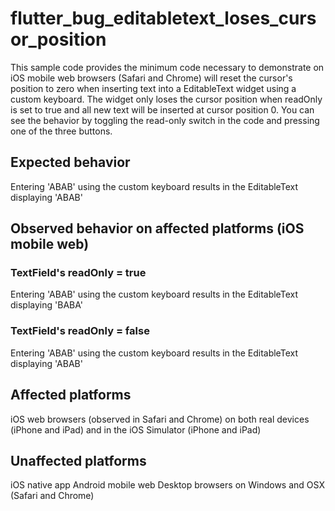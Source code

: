 # flutter_bug_editabletext_loses_cursor_position
This sample code provides the minimum code necessary to demonstrate on iOS mobile web browsers (Safari and Chrome) will reset the cursor's position to zero when inserting text into a EditableText widget using a custom keyboard. The widget only loses the cursor position when readOnly is set to true and all new text will be inserted at cursor position 0. You can see the behavior by toggling the read-only switch in the code and pressing one of the three buttons.

## Expected behavior
Entering 'ABAB' using the custom keyboard results in the EditableText displaying 'ABAB'

## Observed behavior on affected platforms (iOS mobile web)
### TextField's readOnly = true
Entering 'ABAB' using the custom keyboard results in the EditableText displaying 'BABA'

### TextField's readOnly = false
Entering 'ABAB' using the custom keyboard results in the EditableText displaying 'ABAB'

## Affected platforms
iOS web browsers (observed in Safari and Chrome) on both real devices (iPhone and iPad) and in the iOS Simulator (iPhone and iPad)

## Unaffected platforms
iOS native app
Android mobile web
Desktop browsers on Windows and OSX (Safari and Chrome)
